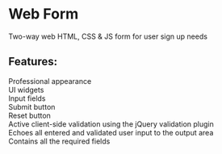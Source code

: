 # Web Form
Two-way web HTML, CSS & JS form for user sign up needs

## Features:
Professional appearance <br>
UI widgets <br>
Input fields <br>
Submit button <br>
Reset button <br>
Active client-side validation using the jQuery validation plugin <br>
Echoes all entered and validated user input to the output area <br>
Contains all the required fields

